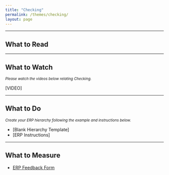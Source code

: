 ```yaml
---
title: "Checking"
permalink: /themes/checking/
layout: page
---
```

- - - -

## What to Read

- - - -

## What to Watch
<sup>*Please watch the videos below relating Checking.*</sup>

[VIDEO]

- - - -

## What to Do
<sup>*Create your ERP hierarchy following the example and instructions below.*</sup>

- [Blank Hierarchy Template]
- [ERP Instructions]

- - - -

## What to Measure
- <ins>[ERP Feedback Form](https://drive.google.com/file/d/1sV7AfEHtfEZfz-0nEUezAMLIThgSHe9u/view?usp=sharing)</ins>
